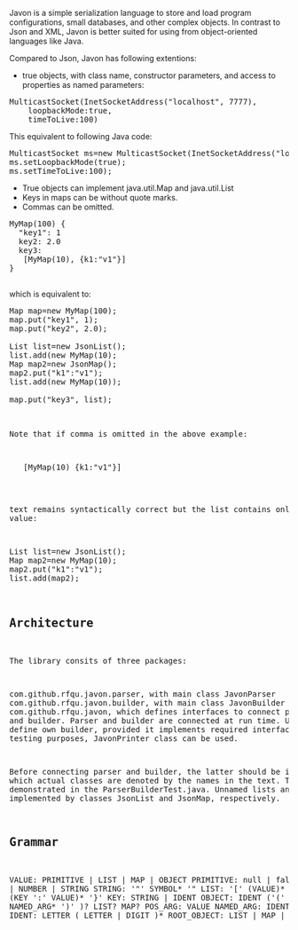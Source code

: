 Javon is a simple serialization language to store and load program configurations, small databases, and other complex objects.
In contrast to Json and XML, Javon is better suited for using from object-oriented languages like Java.

Compared to Json, Javon has following extentions:

- true objects, with class name, constructor parameters, and access to properties as named parameters:
<pre>
MulticastSocket(InetSocketAddress("localhost", 7777),
    loopbackMode:true,
    timeToLive:100)
</pre>

This equivalent to following Java code:
<pre>
MulticastSocket ms=new MulticastSocket(InetSocketAddress("localhost", 7777));
ms.setLoopbackMode(true);
ms.setTimeToLive:100);
</pre>

 - True objects can implement java.util.Map and java.util.List
 - Keys in maps can be without quote marks.
 - Commas can be omitted.

<pre>MyMap(100) {
  "key1": 1
  key2: 2.0
  key3:
   [MyMap(10), {k1:"v1"}]
}

</pre>which is equivalent to:
<pre>
Map<String,Object> map=new MyMap(100);
map.put("key1", 1);
map.put("key2", 2.0);

List<Object> list=new JsonList();
list.add(new MyMap(10);
Map<String,Object> map2=new JsonMap();
map2.put("k1":"v1");
list.add(new MyMap(10));

map.put("key3", list);
</pre>

Note that if comma is omitted in the above example:
<pre>
   [MyMap(10) {k1:"v1"}]
</pre>

text remains syntactically correct but the list contains only one Map value:

<pre>
List<Object> list=new JsonList();
Map<String,Object> map2=new MyMap(10);
map2.put("k1":"v1");
list.add(map2);
</pre>

Architecture
------------
The library consits of three packages:

<pr>com.github.rfqu.javon.parser, with main class JavonParser
<pr>com.github.rfqu.javon.builder, with main class JavonBuilder
<pr>com.github.rfqu.javon, which defines interfaces to connect parser and builder.
<pr>Parser and builder are connected at run time. User can define own builder, provided
it implements required interfaces. For testing purposes, JavonPrinter class can be used.

Before connecting parser and builder, the latter should be informed which actual classes 
are denoted by the names in the text. This is demonstrated in the ParserBuilderTest.java.
Unnamed lists and maps are implemented by classes JsonList and JsonMap, respectively.

Grammar
-------
VALUE: PRIMITIVE | LIST | MAP | OBJECT
PRIMITIVE: null | false | true | NUMBER | STRING
STRING: '"' SYMBOL* '" 
LIST: '[' (VALUE)* ']'
MAP: '{' (KEY ':' VALUE)* '}'
KEY: STRING | IDENT
OBJECT: IDENT ('(' POS_ARG* NAMED_ARG* ')' )? LIST? MAP?
POS_ARG: VALUE
NAMED_ARG: IDENT ':' VALUE
IDENT: LETTER ( LETTER | DIGIT )*
ROOT_OBJECT: LIST | MAP | OBJECT
